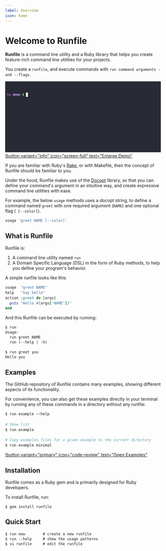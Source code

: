 ```yaml
---
label: Overview
icon: home
---
```


# Welcome to Runfile

**Runfile** is a command line utility and a Ruby library that helps you create
feature-rich command line utilities for your projects.

You create a `runfile`, and execute commands with `run command
arguments -and --flags`.

[![Runfile Demo](/assets/cast.gif)](/demo/)
[!button variant="info" icon="screen-full" text="Enlarge Demo"](/demo/)

If you are familiar with Ruby's [Rake][rake], or with Makefile, then the concept
of Runfile should be familiar to you.

Under the hood, Runfile makes use of the [Docopt][docopt] library, so that you
can define your command's argument in an intuitive way, and create expressive
command line utilities with ease.

For example, the below `usage` methods uses a docopt string, to define a command
named `greet` with one required argument (`NAME`) and one optional flag (`
[--color]`).

```ruby
usage 'greet NAME [--color]'
```

## What is Runfile

Runfile is:

1. A command line utility named `run`
2. A Domain Specific Language (DSL) in the form of Ruby methods, to help you
   define your program's behavior.

A simple runfile looks like this:

```ruby
usage  "greet NAME"
help   "Say hello"
action :greet do |args|
  puts "Hello #{args['NAME']}" 
end
```

And this Runfile can be executed by running:

```shell
$ run
Usage:
  run greet NAME
  run (--help | -h)

$ run greet you
Hello you
```

## Examples

The GitHub repository of Runfile contains many examples, showing different
aspects of its functionality.

For convenience, you can also get these examples directly in your terminal by
running any of these commands in a directory without any runfile:

```ruby
$ run example --help

# Show list
$ run example

# Copy examples files for a given example to the current directory
$ run example minimal
```

[!button variant="primary" icon="code-review" text="Open Examples"](https://github.com/DannyBen/runfile/tree/master/examples#readme)


## Installation

Runfile comes as a Ruby gem and is primarily designed for Ruby developers.

To install Runfile, run:

```shell
$ gem install runfile
```

## Quick Start

```shell
$ run new        # create a new runfile
$ run --help     # show the usage patterns
$ vi runfile     # edit the runfile
```



[rake]: https://github.com/ruby/rake
[docopt]: http://docopt.org/
